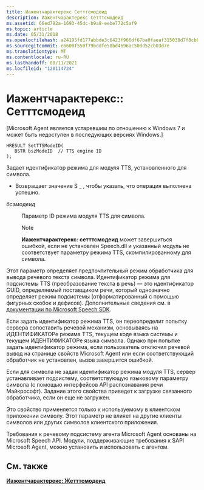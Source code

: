 ```yaml
---
title: Иажентчарактерекс Сетттсмодеид
description: Иажентчарактерекс Сетттсмодеид
ms.assetid: 66ed792a-1693-45dc-b9a8-eebe772c5af9
ms.topic: article
ms.date: 05/31/2018
ms.openlocfilehash: a24195fd177abbde3c6423f966df67ba0faeaf315038d7f8cb0b4ca136f16c3c
ms.sourcegitcommit: e6600f550f79bddfe58bd4696ac50dd52cb03d7e
ms.translationtype: MT
ms.contentlocale: ru-RU
ms.lasthandoff: 08/11/2021
ms.locfileid: "120114724"
---
```

# <a name="iagentcharacterexsetttsmodeid"></a>Иажентчарактерекс:: Сетттсмодеид

\[Microsoft Agent является устаревшим по отношению к Windows 7 и может быть недоступен в последующих версиях Windows.\]

``` syntax
HRESULT SetTTSModeID(
   BSTR bszModeID  // TTS engine ID
);
```

Задает идентификатор режима для модуля TTS, установленного для символа.

-   Возвращает значение S \_ , чтобы указать, что операция выполнена успешно.

<dl> <dt>

<span id="bszModeID"></span><span id="bszmodeid"></span><span id="BSZMODEID"></span>*бсзмодеид*
</dt> <dd>

Параметр ID режима модуля TTS для символа.

> [!Note]  
> **Иажентчарактерекс: сетттсмодеид** может завершиться ошибкой, если не установлен Speech.dll и указанный модуль не соответствует параметру режима TTS, скомпилированному для символа.

 

</dd> </dl>

Этот параметр определяет предпочтительный режим обработчика для вывода речевого текста символа. Идентификатор режима для подсистемы TTS (преобразование текста в речь) — это идентификатор GUID, определяемый поставщиком речи, который однозначно определяет режим подсистемы (отформатированный с помощью фигурных скобок и дефисов). Дополнительные сведения см. в [документации по Microsoft Speech SDK](https://msdn.microsoft.com/library/ee705648.aspx).

Если задать идентификатор режима TTS, он переопределит попытку сервера сопоставить речевой механизм, основываясь на ИДЕНТИФИКАТОРе режима TTS, текущем коде языка системы и текущем ИДЕНТИФИКАТОРе языка символа. Однако при попытке задать идентификатор режима, если пользователь отключил речевой вывод на странице свойств Microsoft Agent или если соответствующий обработчик не установлен, вызов завершится ошибкой.

Если для символа не задан идентификатор режима модуля TTS, сервер устанавливает подсистему, соответствующую языковому параметру символа (с помощью интерфейсов API распознавания речи Майкрософт). Задание этого свойства приведет к загрузке связанного обработчика, если он еще не загружен.

Это свойство применяется только к используемому в клиентском приложении символу. Этот параметр не влияет на другие клиенты символов или других символов клиентского приложения.

Требования к речевому подсистему агента Microsoft Agent основаны на Microsoft Speech API. Модули, поддерживающие требования к SAPI Microsoft Agent, можно установить и использовать с агентом.

## <a name="see-also"></a>См. также

[**Иажентчарактерекс: Жетттсмодеид**](iagentcharacterex--getttsmodeid.md)


 

 





